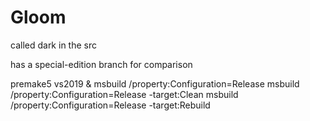# Gloom

called dark in the src

has a special-edition branch for comparison

premake5 vs2019
&
msbuild /property:Configuration=Release
msbuild /property:Configuration=Release -target:Clean
msbuild /property:Configuration=Release -target:Rebuild
